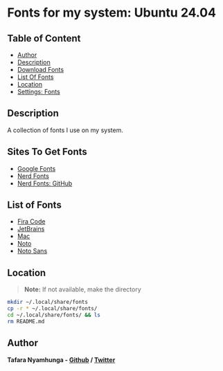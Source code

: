 # Fonts for my system: Ubuntu 24.04

## Table of Content
- [Author](#author)
- [Description](#description)
- [Download Fonts](#sites-to-get-fonts)
- [List Of Fonts](#list-of-fonts)
- [Location](#location)
- [Settings: Fonts](../Set-Up/mac-os.md)

## Description

A collection of fonts I use on my system.

## Sites To Get Fonts

- [Google Fonts](https://fonts.google.com/)
- [Nerd Fonts](https://www.nerdfonts.com/)
- [Nerd Fonts: GitHub](https://github.com/ryanoasis/nerd-fonts)

## List of Fonts

- [Fira Code](Fira-Code/)
- [JetBrains](JetBrains/)
- [Mac](Mac/)
- [Noto](Noto/)
- [Noto Sans](Noto-Sans/)

## Location

> **Note:** If not available, make the directory

```bash
mkdir ~/.local/share/fonts
cp -r * ~/.local/share/fonts/
cd ~/.local/share/fonts/ && ls
rm README.md
```

## Author

**Tafara Nyamhunga  - [Github](https://github.com/tafara-n) / [Twitter](https://twitter.com/tafaranyamhunga)**
